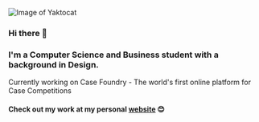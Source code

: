 ![Image of Yaktocat](https://octodex.github.com/images/yaktocat.png)

### Hi there 👋

### I'm a Computer Science and Business student with a background in Design. 
Currently working on Case Foundry - The world's first online platform for Case Competitions

#### Check out my work at my personal [website](https://justinzhang.ca/) 😊
